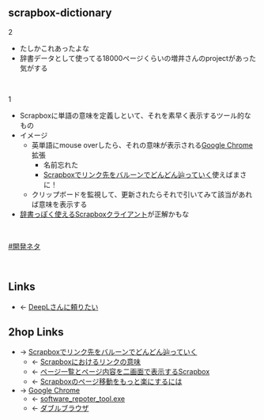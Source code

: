 ## scrapbox-dictionary
2

- たしかこれあったよな
- 辞書データとして使ってる18000ページくらいの増井さんのprojectがあった気がする

<br>

1

- Scrapboxに単語の意味を定義しといて、それを素早く表示するツール的なもの
- イメージ
    - 英単語にmouse overしたら、それの意味が表示される[Google Chrome](Google_Chrome.md)拡張
        - 名前忘れた
        - [Scrapboxでリンク先をバルーンでどんどん辿っていく](Scrapboxでリンク先をバルーンでどんどん辿っていく.md)使えばまさに！
    - クリップボードを監視して、更新されたらそれで引いてみて該当があれば意味を表示する
- [辞書っぽく使えるScrapboxクライアント](辞書っぽく使えるScrapboxクライアント.md)が正解かもな

<br>

[#開発ネタ](開発ネタ.md)

<br>

## Links
- ← [DeepLさんに頼りたい](DeepLさんに頼りたい.md)

## 2hop Links
- → [Scrapboxでリンク先をバルーンでどんどん辿っていく](Scrapboxでリンク先をバルーンでどんどん辿っていく.md)
    - ← [Scrapboxにおけるリンクの意味](Scrapboxにおけるリンクの意味.md)
    - ← [ページ一覧とページ内容を二画面で表示するScrapbox](ページ一覧とページ内容を二画面で表示するScrapbox.md)
    - ← [Scrapboxのページ移動をもっと楽にするには](Scrapboxのページ移動をもっと楽にするには.md)
- → [Google Chrome](Google_Chrome.md)
    - ← [software_repoter_tool.exe](software_repoter_tool.exe.md)
    - ← [ダブルブラウザ](ダブルブラウザ.md)
